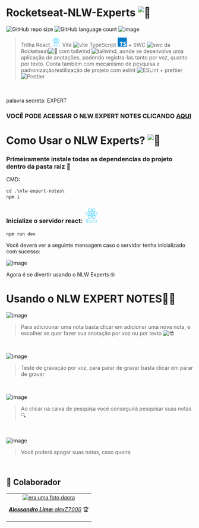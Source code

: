# Rocketseat-NLW-Experts <picture><source srcset="https://fonts.gstatic.com/s/e/notoemoji/latest/1f680/512.webp" type="image/webp"><img src="https://fonts.gstatic.com/s/e/notoemoji/latest/1f680/512.gif" alt="🚀" width="32" height="32"></picture>
![GitHub repo size](https://img.shields.io/github/repo-size/alexZ7000/Rocketseat-NLW-Experts?style=for-the-badge)
![GitHub language count](https://img.shields.io/github/languages/count/alexZ7000/Rocketseat-NLW-Experts?style=for-the-badge)
![image](https://github.com/alexZ7000/Rocketseat-NLW-Experts/assets/78627928/f34e405f-f330-4f1e-93c2-bd084c124bdb)

> Trilha React <img src="https://raw.githubusercontent.com/devicons/devicon/master/icons/react/react-original-wordmark.svg" alt="react" width="25" height="25"/> Vite <img src="https://github.com/alexZ7000/UsinaEcoCultural/assets/78627928/b82095b6-48ad-42c2-90a3-a2d0ea890da1" alt="vite" width="25" height="25"/> TypeScript <img src="https://raw.githubusercontent.com/devicons/devicon/master/icons/typescript/typescript-original.svg" alt="typescript" width="25" height="25"/> + SWC <img src="https://swc.rs/logo.png" alt="swc" width="65" height="25"/> da Rocketseat<picture><source srcset="https://fonts.gstatic.com/s/e/notoemoji/latest/1f680/512.webp" type="image/webp"><img src="https://fonts.gstatic.com/s/e/notoemoji/latest/1f680/512.gif" alt="🚀" width="32" height="32"></picture> com tailwind <img src="https://upload.wikimedia.org/wikipedia/commons/thumb/d/d5/Tailwind_CSS_Logo.svg/1024px-Tailwind_CSS_Logo.svg.png?20230715030042" alt="tailwind" width="35" height="20" />, aonde se desenvolve uma aplicação de anotações, podendo registra-las tanto por voz, quanto por texto. Conta também com mecanismo de pesquisa e padronização/estilização de projeto com eslint <img src="https://external-content.duckduckgo.com/iu/?u=https%3A%2F%2Fmiguelmachado.dev%2Fassets%2Fimg%2F1_3adbbrn3gotbz72xqfo96g.png&f=1&nofb=1&ipt=815bdc1a92129a989194fc10b59209968b7cb74bd6273ab809a219462fffe4e8&ipo=images" alt="ESLint" width="65" height="25"/> + prettier <img src="https://prettier.io/icon.png" alt="Prettier" width="25" height="25"/>
<br>
<br>
palavra secreta: EXPERT

<h3>VOCÊ PODE ACESSAR O NLW EXPERT NOTES CLICANDO <a href="https://alexz7000.github.io/Rocketseat-NLW-Experts/">AQUI</a></h3>

<h1>Como Usar o NLW Experts? <picture>
  <source srcset="https://fonts.gstatic.com/s/e/notoemoji/latest/1f914/512.webp" type="image/webp">
  <img src="https://fonts.gstatic.com/s/e/notoemoji/latest/1f914/512.gif" alt="🤔" width="32" height="32">
</picture></h1>
<h3>Primeiramente instale todas as dependencias do projeto dentro da pasta raiz 🫚</h3>
CMD: 

```
cd .\nlw-expert-notes\
npm i
```

<h3>Inicialize o servidor react:
  <img src="https://raw.githubusercontent.com/devicons/devicon/master/icons/react/react-original-wordmark.svg" alt="react" width="40" height="40"/>
</h3>

```
npm run dev
```
<p>Você deverá ver a seguinte mensagem caso o servidor tenha inicializado com sucesso:</p>

![image](https://github.com/alexZ7000/Rocketseat-NLW-Experts/assets/78627928/d19da253-13ad-47d7-93a1-2e585c180a57)

<p>Agora é se divertir usando o NLW Experts 🤓</p>

<h1>Usando o NLW EXPERT NOTES🤳🏼</h1>

![image](https://github.com/alexZ7000/Rocketseat-NLW-Experts/assets/78627928/bf4cd5ad-98c0-4946-9987-d6e61cb1f2fc)
> Para adicioonar uma nota basta clicar em adicionar uma nova nota, e escolher se quer fazer sua anotação por voz ou por texto <picture><source srcset="https://fonts.gstatic.com/s/e/notoemoji/latest/1f60e/512.webp" type="image/webp"><img src="https://fonts.gstatic.com/s/e/notoemoji/latest/1f60e/512.gif" alt="😎" width="18" height="18"></picture>
<br>

![image](https://github.com/alexZ7000/Rocketseat-NLW-Experts/assets/78627928/abcee5d7-d53c-4dd1-852d-f9392ee8a761)
> Teste de gravação por voz, para parar de gravar basta clicar em parar de gravar
>  
<br>

![image](https://github.com/alexZ7000/Rocketseat-NLW-Experts/assets/78627928/0e299273-a581-4db7-b778-497da5ed99e9)
> Ao clicar na caixa de pesquisa você conseguirá pesquisar suas notas 🔍
>
<br>

![image](https://github.com/alexZ7000/Rocketseat-NLW-Experts/assets/78627928/4c488f31-349c-41a4-800e-0f666d6c4832)
> Você poderá apagar suas notas, caso queira
>
<br>

## 🤝 Colaborador

<table align="center">
  <tr>
    <td align="center">
      <a href="#">
        <img src="https://avatars.githubusercontent.com/u/78627928?v=4" width="100px;" alt="era uma foto daora"/><br>
        <sub>
          <p><b><i>Alessandro Lima:</i></b> <a href="https://github.com/alexZ7000"><i>alexZ7000</i></a> 🏆</p>
        </sub>
      </a>
    </td>
</table>


